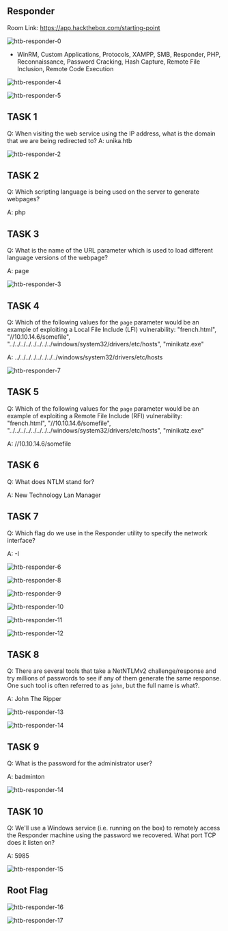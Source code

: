 ## Responder

Room Link:  https://app.hackthebox.com/starting-point



![htb-responder-0](https://github.com/user-attachments/assets/f93b8360-8992-4992-bd37-c37414e2e6f7)

- WinRM, Custom Applications, Protocols, XAMPP, SMB, Responder, PHP, Reconnaissance, Password Cracking, Hash Capture, Remote File Inclusion, Remote Code Execution


![htb-responder-4](https://github.com/user-attachments/assets/c1670118-394a-4a4d-9f95-192011a4956a)


![htb-responder-5](https://github.com/user-attachments/assets/8576e225-26af-4053-8882-645ac33742af)

## TASK 1

Q: When visiting the web service using the IP address, what is the domain that we are being redirected to?
A: unika.htb

![htb-responder-2](https://github.com/user-attachments/assets/11082c85-e89b-4153-8ba9-4430c7f60f66)

## TASK 2

Q: Which scripting language is being used on the server to generate webpages?

A: php


## TASK 3

Q: What is the name of the URL parameter which is used to load different language versions of the webpage?

A: page

![htb-responder-3](https://github.com/user-attachments/assets/6b9bf0f2-a8c2-49bb-8b93-fbc8e437af78)



## TASK 4

Q: Which of the following values for the `page` parameter would be an example of exploiting a Local File Include (LFI) vulnerability: "french.html", "//10.10.14.6/somefile", "../../../../../../../../windows/system32/drivers/etc/hosts", "minikatz.exe"

A: ../../../../../../../../windows/system32/drivers/etc/hosts


![htb-responder-7](https://github.com/user-attachments/assets/e44084a0-07a2-41bc-bd91-9ddf3b6a46cc)


## TASK 5

Q: Which of the following values for the `page` parameter would be an example of exploiting a Remote File Include (RFI) vulnerability: "french.html", "//10.10.14.6/somefile", "../../../../../../../../windows/system32/drivers/etc/hosts", "minikatz.exe"

A: //10.10.14.6/somefile


## TASK 6

Q:  What does NTLM stand for?

A: New Technology Lan Manager

## TASK 7

Q: Which flag do we use in the Responder utility to specify the network interface?

A: -I

![htb-responder-6](https://github.com/user-attachments/assets/f0c9d92a-3e7b-4910-97a0-fa1630ef88f5)


![htb-responder-8](https://github.com/user-attachments/assets/313e8c24-38c5-456b-a689-d2a651770c36)



![htb-responder-9](https://github.com/user-attachments/assets/7c965080-1a36-4940-8f05-bfecb674aa3b)

![htb-responder-10](https://github.com/user-attachments/assets/de10d345-1fc9-49bc-8352-9608f54d2c77)


![htb-responder-11](https://github.com/user-attachments/assets/fe8c6f16-735e-4871-b307-470eff65877f)


![htb-responder-12](https://github.com/user-attachments/assets/fedefd5b-ee7d-4058-8a55-5aa2c3ab6a48)




## TASK 8

Q: There are several tools that take a NetNTLMv2 challenge/response and try millions of passwords to see if any of them generate the same response. One such tool is often referred to as `john`, but the full name is what?.

A: John The Ripper



![htb-responder-13](https://github.com/user-attachments/assets/c930ff9a-c5a9-4fc9-aeb4-c4cb702aaa9a)


![htb-responder-14](https://github.com/user-attachments/assets/7cca0089-b3ad-4ee0-a682-695cfca1b62b)


## TASK 9

Q:  What is the password for the administrator user?

A: badminton


![htb-responder-14](https://github.com/user-attachments/assets/bba75e58-d0f6-4746-95ed-8976ac3acccd)

## TASK 10

Q: We'll use a Windows service (i.e. running on the box) to remotely access the Responder machine using the password we recovered. What port TCP does it listen on?

A: 5985

![htb-responder-15](https://github.com/user-attachments/assets/092f3bdc-813a-4102-b8a5-be25e3a62c86)


## Root Flag

![htb-responder-16](https://github.com/user-attachments/assets/f83482e5-ca8b-4f9e-a44c-74c9ace7c837)


![htb-responder-17](https://github.com/user-attachments/assets/66c04030-b7b2-4b23-9453-e6b9beaa1884)
